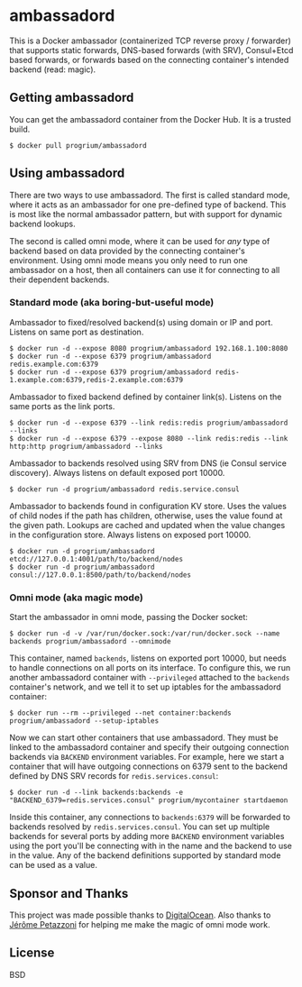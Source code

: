 # ambassadord

This is a Docker ambassador (containerized TCP reverse proxy / forwarder) that supports static forwards, DNS-based forwards (with SRV), Consul+Etcd based forwards, or forwards based on the connecting container's intended backend (read: magic).

## Getting ambassadord

You can get the ambassadord container from the Docker Hub. It is a trusted build.

	$ docker pull progrium/ambassadord

## Using ambassadord

There are two ways to use ambassadord. The first is called standard mode, where it acts as an ambassador for one pre-defined type of backend. This is most like the normal ambassador pattern, but with support for dynamic backend lookups. 

The second is called omni mode, where it can be used for *any* type of backend based on data provided by the connecting container's environment. Using omni mode means you only need to run one ambassador on a host, then all containers can use it for connecting to all their dependent backends. 

### Standard mode (aka boring-but-useful mode)

Ambassador to fixed/resolved backend(s) using domain or IP and port. Listens on same port as destination.

	$ docker run -d --expose 8080 progrium/ambassadord 192.168.1.100:8080
	$ docker run -d --expose 6379 progrium/ambassadord redis.example.com:6379
	$ docker run -d --expose 6379 progrium/ambassadord redis-1.example.com:6379,redis-2.example.com:6379

Ambassador to fixed backend defined by container link(s). Listens on the same ports as the link ports.

	$ docker run -d --expose 6379 --link redis:redis progrium/ambassadord --links
	$ docker run -d --expose 6379 --expose 8080 --link redis:redis --link http:http progrium/ambassadord --links

Ambassador to backends resolved using SRV from DNS (ie Consul service discovery). Always listens on default exposed port 10000.

	$ docker run -d progrium/ambassadord redis.service.consul

Ambassador to backends found in configuration KV store. Uses the values of child nodes if the path has children, otherwise, uses the value found at the given path. Lookups are cached and updated when the value changes in the configuration store. Always listens on exposed port 10000.

	$ docker run -d progrium/ambassadord etcd://127.0.0.1:4001/path/to/backend/nodes
	$ docker run -d progrium/ambassadord consul://127.0.0.1:8500/path/to/backend/nodes

### Omni mode (aka magic mode)

Start the ambassador in omni mode, passing the Docker socket:

	$ docker run -d -v /var/run/docker.sock:/var/run/docker.sock --name backends progrium/ambassadord --omnimode

This container, named `backends`, listens on exported port 10000, but needs to handle connections on all ports on its interface. To configure this, we run another ambassadord container with `--privileged` attached to the `backends` container's network, and we tell it to set up iptables for the ambassadord container:

	$ docker run --rm --privileged --net container:backends progrium/ambassadord --setup-iptables

Now we can start other containers that use ambassadord. They must be linked to the ambassadord container and specify their outgoing connection backends via `BACKEND` environment variables. For example, here we start a container that will have outgoing connections on 6379 sent to the backend defined by DNS SRV records for `redis.services.consul`:

	$ docker run -d --link backends:backends -e "BACKEND_6379=redis.services.consul" progrium/mycontainer startdaemon

Inside this container, any connections to `backends:6379` will be forwarded to backends resolved by `redis.services.consul`. You can set up multiple backends for several ports by adding more `BACKEND` environment variables using the port you'll be connecting with in the name and the backend to use in the value. Any of the backend definitions supported by standard mode can be used as a value.

## Sponsor and Thanks

This project was made possible thanks to [DigitalOcean](http://digitalocean.com). Also thanks to [Jérôme Petazzoni](https://github.com/jpetazzo) for helping me make the magic of omni mode work.

## License

BSD